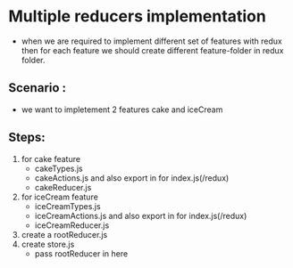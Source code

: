 # Multiple reducers implementation

- when we are required to implement different set of features with redux then for each feature we should create different feature-folder in redux folder.

## Scenario :

- we want to impletement 2 features cake and iceCream

## Steps:

1. for cake feature
   - cakeTypes.js
   - cakeActions.js and also export in for index.js(/redux)
   - cakeReducer.js
2. for iceCream feature
   - iceCreamTypes.js
   - iceCreamActions.js and also export in for index.js(/redux)
   - iceCreamReducer.js
3. create a rootReducer.js
4. create store.js
   - pass rootReducer in here

